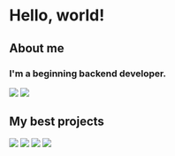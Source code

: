 # Hello, world!
## About me
### I'm a beginning backend developer.
![](https://github-readme-stats.vercel.app/api?username=mysterious-hatter&show_icons=true&theme=discord_old_blurple&line_height=33.7)
![](https://github-readme-stats.vercel.app/api/top-langs/?username=mysterious-hatter&hide=css,html&theme=discord_old_blurple&langs_count=3)
## My best projects
[![](https://github-readme-stats.vercel.app/api/pin/?username=mysterious-hatter&repo=money-tracker-api&theme=discord_old_blurple&description_lines_count=1)](https://github.com/mysterious-hatter/money-tracker-api)
[![](https://github-readme-stats.vercel.app/api/pin/?username=mysterious-hatter&repo=go-referral-bot&theme=discord_old_blurple&description_lines_count=1)](https://github.com/mysterious-hatter/go-referral-bot)
[![](https://github-readme-stats.vercel.app/api/pin/?username=mysterious-hatter&repo=quadratic-equation-solver&theme=discord_old_blurple&description_lines_count=1)](https://github.com/Gregory-coder/quadratic-equation-solver)
[![](https://github-readme-stats.vercel.app/api/pin/?username=mysterious-hatter&repo=clothes_Bot&theme=discord_old_blurple&description_lines_count=1)](https://github.com/Gregory-coder/clothes_Bot)
